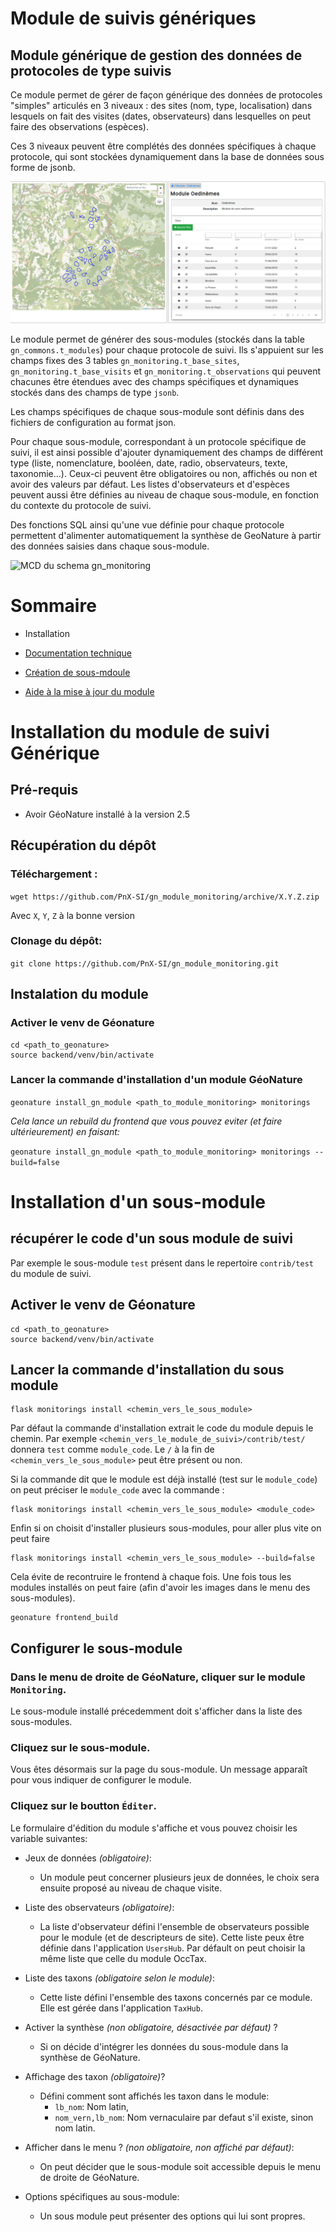 # Module de suivis génériques

## Module générique de gestion des données de protocoles de type suivis

Ce module permet de gérer de façon générique des données de protocoles "simples" articulés en 3 niveaux : des sites (nom, type, localisation) dans lesquels on fait des visites (dates, observateurs) dans lesquelles on peut faire des observations (espèces).

Ces 3 niveaux peuvent être complétés des données spécifiques à chaque protocole, qui sont stockées dynamiquement dans la base de données sous forme de jsonb.

![Apperçu gn_module_monitoring](docs/images/apercu.png "Apperçu gn_module_monitoring")

Le module permet de générer des sous-modules (stockés dans la table `gn_commons.t_modules`) pour chaque protocole de suivi. Ils s'appuient sur les champs fixes des 3 tables `gn_monitoring.t_base_sites`, `gn_monitoring.t_base_visits` et `gn_monitoring.t_observations` qui peuvent chacunes être étendues avec des champs spécifiques et dynamiques stockés dans des champs de type `jsonb`.

Les champs spécifiques de chaque sous-module sont définis dans des fichiers de configuration au format json.

Pour chaque sous-module, correspondant à un protocole spécifique de suivi, il est ainsi possible d'ajouter dynamiquement des champs de différent type (liste, nomenclature, booléen, date, radio, observateurs, texte, taxonomie...). Ceux-ci peuvent être obligatoires ou non, affichés ou non et avoir des valeurs par défaut. Les listes d'observateurs et d'espèces peuvent aussi être définies au niveau de chaque sous-module, en fonction du contexte du protocole de suivi.

Des fonctions SQL ainsi qu'une vue définie pour chaque protocole permettent d'alimenter automatiquement la synthèse de GeoNature à partir des données saisies dans chaque sous-module.

![MCD du schema gn_monitoring](docs/images2020-06-MCD-monitoring.jpg "MCD du schema gn_monitoring")

# Sommaire

- Installation

- [Documentation technique](docs/documentation_technique.md)

- [Création de sous-mdoule](doc/sous_module.md)

- [Aide à la mise à jour du module](doc/MAJ.md)


# Installation du module de suivi Générique

## Pré-requis

- Avoir GéoNature installé à la version 2.5

## Récupération du dépôt

### Téléchargement :

```wget https://github.com/PnX-SI/gn_module_monitoring/archive/X.Y.Z.zip```

Avec `X`, `Y`, `Z` à la bonne version

### Clonage du dépôt:

```git clone https://github.com/PnX-SI/gn_module_monitoring.git ```

## Instalation du module

### Activer le venv de Géonature
  
``` 
cd <path_to_geonature>
source backend/venv/bin/activate

```

### Lancer la commande d'installation d'un module GéoNature

```geonature install_gn_module <path_to_module_monitoring> monitorings```

*Cela lance un rebuild du frontend que vous pouvez eviter (et faire ultérieurement) en faisant:*

```geonature install_gn_module <path_to_module_monitoring> monitorings --build=false```

# Installation d'un sous-module

## récupérer le code d'un sous module de suivi

Par exemple le sous-module `test` présent dans le repertoire `contrib/test` du module de suivi.

## Activer le venv de Géonature
  
``` 
cd <path_to_geonature>
source backend/venv/bin/activate

```

## Lancer la commande d'installation du sous module


```
flask monitorings install <chemin_vers_le_sous_module>
```

Par défaut la commande d'installation extrait le code du module depuis le chemin. 
Par exemple `<chemin_vers_le_module_de_suivi>/contrib/test/` donnera `test` comme `module_code`.
Le `/` à la fin de `<chemin_vers_le_sous_module>` peut être présent ou non.

Si la commande dit que le module est déjà installé (test sur le `module_code`) on peut préciser le `module_code` avec la commande : 

```
flask monitorings install <chemin_vers_le_sous_module> <module_code>
```

Enfin si on choisit d'installer plusieurs sous-modules, pour aller plus vite on peut faire

```
flask monitorings install <chemin_vers_le_sous_module> --build=false

```

Cela évite de recontruire le frontend à chaque fois.
Une fois tous les modules installés on peut faire (afin d'avoir les images dans le menu des sous-modules).

```
geonature frontend_build
```

## Configurer le sous-module

### Dans le menu de droite de GéoNature, cliquer sur le module `Monitoring`.

Le sous-module installé précedemment doit s'afficher dans la liste des sous-modules.

### Cliquez sur le sous-module.

Vous êtes désormais sur la page du sous-module. Un message apparaît pour vous indiquer de configurer le module.

### Cliquez sur le boutton `Éditer`.

Le formulaire d'édition du module s'affiche et vous pouvez choisir les variable suivantes:
  
- Jeux de données *(obligatoire)*:
  
  - Un module peut concerner plusieurs jeux de données, le choix sera ensuite proposé au niveau de chaque visite.

- Liste des observateurs *(obligatoire)*:

  - La liste d'observateur défini l'ensemble de observateurs possible pour le module (et de descripteurs de site).
  Cette liste peux être définie dans l'application `UsersHub`. Par défault on peut choisir la même liste que celle du module OccTax.

- Liste des taxons *(obligatoire selon le module)*:

  - Cette liste défini l'ensemble des taxons concernés par ce module. Elle est gérée dans l'application `TaxHub`.

- Activer la synthèse *(non obligatoire, désactivée par défaut)* ?

  - Si on décide d'intégrer les données du sous-module dans la synthèse de GéoNature.
 
- Affichage des taxon *(obligatoire)*?
  
  - Défini comment sont affichés les taxon dans le module:
      - `lb_nom`: Nom latin,
      - `nom_vern,lb_nom`: Nom vernaculaire par defaut s'il existe, sinon nom latin.

- Afficher dans le menu ? *(non obligatoire, non affiché par défaut)*:
  - On peut décider que le sous-module soit accessible depuis le menu de droite de GéoNature.

- Options spécifiques au sous-module:
  - Un sous module peut présenter des options qui lui sont propres.
